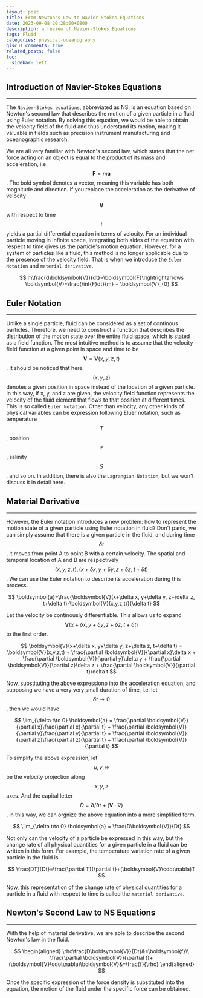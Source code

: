 ```yaml
---
layout: post
title: From Newton's Law to Navier-Stokes Equations
date: 2023-09-08 20:28:00+0800
description: a review of Navier-Stokes Equations
tags: Fluid
categories: physical-oceanography
giscus_comments: true
related_posts: false
toc:
  sidebar: left
---
```



## Introduction of Navier-Stokes Equations
---
The `Navier-Stokes equations`, abbreviated as NS, is an equation based on Newton's second law that describes the motion of a given particle in a fluid using Euler notation. By solving this equation, we would be able to obtain the velocity field of the fluid and thus understand its motion, making it valuable in fields such as precision instrument manufacturing and oceanographic research.

We are all very familiar with Newton's second law, which states that the net force acting on an object is equal to the product of its mass and acceleration, i.e. $$\boldsymbol{F}=m\boldsymbol{a}$$. The bold symbol denotes a vector, meaning this variable has both magnitude and direction. If you replace the acceleration as the derivative of velocity $$\boldsymbol{V}$$ with respect to time $$t$$ yields a partial differential equation in terms of velocity. For an individual particle moving in infinite space, integrating both sides of the equation with respect to time gives us the particle's motion equation. However, for a system of particles like a fluid, this method is no longer applicable due to the presence of the velocity field. That is when we introduce the `Euler Notation` and `material derivative`. 

$$
m\frac{d\boldsymbol{V}}{dt}=\boldsymbol{F}\rightrightarrows
\boldsymbol{V}=\frac{\int{F}dt}{m} + \boldsymbol{V}_{0}
$$

## Euler Notation
---
Unlike a single particle, fluid can be considered as a set of continous particles. Therefore, we need to construct a function that describes the distribution of the motion state over the entire fluid space, which is stated as a field function. The most intuitive method is to assume that the velocity field function at a given point in space and time to be $$\boldsymbol{V}=\boldsymbol{V}(x,y,z,t)$$. It should be noticed that here $$(x,y,z)$$ denotes a given position in space instead of the location of a given particle. In this way, if x, y, and z are given, the velocity field function represents the velocity of the fluid element that flows to that position at different times. This is so called `Euler Notation`. Other than velocity, any other kinds of physical variables can be expression following Eluer notation, such as temperature $$T$$, position $$\boldsymbol{r}$$, salinity$$S$$, and so on. In addition, there is also the `Lagrangian Notation`, but we won't discuss it in detail here.

## Material Derivative
---
However, the Euler notation introduces a new problem: how to represent the motion state of a given particle using Euler notation in fluid? Don't panic, we can simply assume that there is a given particle in the fluid, and during time $$\delta t$$, it moves from point A to point B with a certain velocity. The spatial and temporal location of A and B are respectively $$(x,y,z,t), (x+\delta x, y+\delta y, z+\delta z, t+\delta t)$$. We can use the Euler notation to describe its acceleration during this process.

$$
\boldsymbol{a}=\frac{\boldsymbol{V}(x+\delta x, y+\delta y, z+\delta z, t+\delta t)-\boldsymbol{V}(x,y,z,t)}{\delta t}
$$

Let the velocity be continously differentiable. This allows us to expand $$\boldsymbol{V}(x+\delta x, y+\delta y, z+\delta z, t+\delta t)$$ to the first order.

$$
\boldsymbol{V}(x+\delta x, y+\delta y, z+\delta z, t+\delta t) = \boldsymbol{V}(x,y,z,t) + 
\frac{\partial \boldsymbol{V}}{\partial x}\delta x + 
\frac{\partial \boldsymbol{V}}{\partial y}\delta y +
\frac{\partial \boldsymbol{V}}{\partial z}\delta z +
\frac{\partial \boldsymbol{V}}{\partial t}\delta t
$$

Now, substituting the above expressiono into the acceleration equation, and supposing we have a very very small duration of time, i.e. let $$\delta t \rightarrow 0$$, then we would have

$$
\lim_{\delta t\to 0} \boldsymbol{a} = \frac{\partial \boldsymbol{V}}{\partial x}\frac{\partial x}{\partial t} + 
\frac{\partial \boldsymbol{V}}{\partial y}\frac{\partial y}{\partial t} +
\frac{\partial \boldsymbol{V}}{\partial z}\frac{\partial z}{\partial t} +
\frac{\partial \boldsymbol{V}}{\partial t}
$$

To simplify the above expression, let $$u, v, w$$ be the velocity projection along $$x, y, z$$ axes. And the capital letter $$D=\partial/\partial t+(\boldsymbol{V}\cdot\nabla)$$, in this way, we can orgnize the above equation into a more simplified form.

$$
\lim_{\delta t\to 0} \boldsymbol{a} = \frac{D\boldsymbol{V}}{Dt}
$$

Not only can the velocity of a particle be expressed in this way, but the change rate of all physical quantities for a given particle in a fluid can be written in this form. For example, the temperature variation rate of a given particle in the fluid is

$$
\frac{DT}{Dt}=\frac{\partial T}{\partial t}+(\boldsymbol{V}\cdot\nabla)T
$$

Now, this representation of the change rate of physical quantities for a particle in a fluid with respect to time is called the `material derivative`.

## Newton's Second Law to NS Equations
---

With the help of material derivative, we are able to describe the second Newton's law in the fluid.

$$
\begin{aligned}
\rho\frac{D\boldsymbol{V}}{Dt}&=\boldsymbol{f}\\
\frac{\partial \boldsymbol{V}}{\partial t}+(\boldsymbol{V}\cdot\nabla)\boldsymbol{V}&=\frac{f}{\rho}
\end{aligned}
$$

Once the specific expression of the force density is substituted into the equation, the motion of the fluid under the specific force can be obtained.

